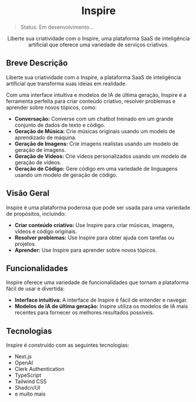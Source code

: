 <h1 align="center">Inspire</h1>

> Status: Em desenvolvimento...

<!-- <p align="center">
  <img src="sua-imagem-preview.png" alt="Inspire Preview" style="border-radius: 4px">
</p> -->

<p align="center">Liberte sua criatividade com o Inspire, uma plataforma SaaS de inteligência artificial que oferece uma variedade de serviços criativos.</p>

## Breve Descrição

Liberte sua criatividade com o Inspire, a plataforma SaaS de inteligência artificial que transforma suas ideias em realidade.

Com uma interface intuitiva e modelos de IA de última geração, Inspire é a ferramenta perfeita para criar conteúdo criativo, resolver problemas e aprender sobre novos tópicos, como:

* **Conversação:** Converse com um chatbot treinado em um grande conjunto de dados de texto e código.
* **Geração de Música:** Crie músicas originais usando um modelo de aprendizado de máquina.
* **Geração de Imagens:** Crie imagens realistas usando um modelo de geração de imagens.
* **Geração de Vídeos:** Crie vídeos personalizados usando um modelo de geração de vídeos.
* **Geração de Código:** Gere código em uma variedade de linguagens usando um modelo de geração de código.

## Visão Geral

Inspire é uma plataforma poderosa que pode ser usada para uma variedade de propósitos, incluindo:

* **Criar conteúdo criativo:** Use Inspire para criar músicas, imagens, vídeos e código originais.
* **Resolver problemas:** Use Inspire para obter ajuda com tarefas ou projetos.
* **Aprender:** Use Inspire para aprender sobre novos tópicos.

## Funcionalidades

Inspire oferece uma variedade de funcionalidades que tornam a plataforma fácil de usar e divertida:

* **Interface intuitiva:** A interface de Inspire é fácil de entender e navegar.
* **Modelos de IA de última geração:** Inspire utiliza os modelos de IA mais recentes para fornecer os melhores resultados possíveis.

## Tecnologias

Inspire é construído com as seguintes tecnologias:

- Next.js
- OpenAI
- Clerk Authentication
- TypeScript
- Tailwind CSS
- Shadcn/UI
- e muito mais